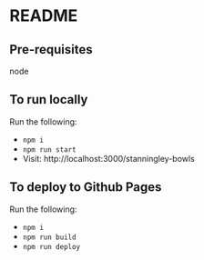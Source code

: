 # README

## Pre-requisites
node

## To run locally
Run the following:
* `npm i`
* `npm run start`
* Visit: http://localhost:3000/stanningley-bowls

## To deploy to Github Pages
Run the following:
* `npm i`
* `npm run build`
* `npm run deploy`

<!-- TODO add script into this repo once complete? -->
<!-- TODO create cypress scripts to get the data? -->
<!-- TODO update readme (and scripts readme) -->
